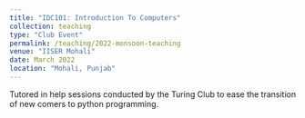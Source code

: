 ```yaml
---
title: "IDC101: Introduction To Computers"
collection: teaching
type: "Club Event"
permalink: /teaching/2022-monsoon-teaching
venue: "IISER Mohali"
date: March 2022
location: "Mohali, Punjab"
---
```


Tutored in help sessions conducted by the Turing Club to ease the transition of new comers to python programming.